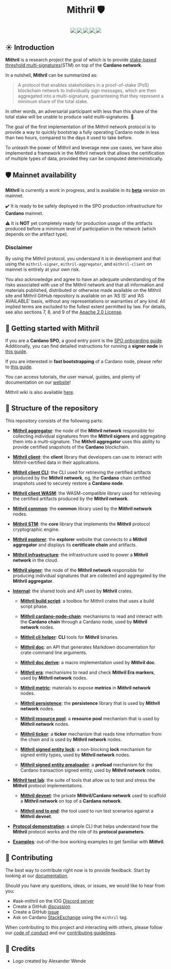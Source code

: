 # <p align="center">Mithril :shield:</p>

<div align="center">
  <a href='https://github.com/input-output-hk/mithril/actions'>
    <img src="https://img.shields.io/github/actions/workflow/status/input-output-hk/mithril/ci.yml?label=Tests&style=for-the-badge&branch=main">
  </a>
  <a href='https://github.com/input-output-hk/mithril/issues'>
    <img src="https://img.shields.io/github/issues/input-output-hk/mithril?label=Issues&style=for-the-badge">
  </a>
  <a href='https://github.com/input-output-hk/mithril/network/members'>
     <img src="https://img.shields.io/github/forks/input-output-hk/mithril?label=Forks&style=for-the-badge">
  </a>
  <a href='https://github.com/input-output-hk/mithril/stargazers'>
    <img src="https://img.shields.io/github/stars/input-output-hk/mithril?label=Stars&style=for-the-badge">
  </a>
  <a href='https://github.com/input-output-hk/mithril/blob/main/LICENSE'>
    <img src="https://img.shields.io/github/license/input-output-hk/mithril?label=License&style=for-the-badge">
  </a>
</div>

## :sunny: Introduction

**Mithril** is a research project the goal of which is to provide [stake-based threshold multi-signatures](https://iohk.io/en/research/library/papers/mithril-stake-based-threshold-multisignatures/)(STM) on top of the **Cardano network**.

In a nutshell, **Mithril** can be summarized as:

> A protocol that enables stakeholders in a proof-of-stake (PoS) blockchain network to individually sign messages, which are then aggregated into a multi-signature, guaranteeing that they represent a minimum share of the total stake.

In other words, an adversarial participant with less than this share of the total stake will be unable to produce valid multi-signatures. :closed_lock_with_key:.

The goal of the first implementation of the Mithril network protocol is to provide a way to quickly bootstrap a fully operating Cardano node in less than two hours, compared to the days it used to take before.

To unleash the power of Mithril and leverage new use cases, we have also implemented a framework in the Mithril network that allows the certification of multiple types of data, provided they can be computed deterministically.

## :shield: Mainnet availability

**Mithril** is currently a work in progress, and is available in its [**beta**](https://mithril.network/doc/dev-blog/2023/07/21/mainnet-beta-launch) version on mainnet.

:heavy_check_mark: It is ready to be safely deployed in the SPO production infrastructure for **Cardano** mainnet.

:warning: It is **NOT** yet completely ready for production usage of the artifacts produced before a minimum level of participation in the network (which depends on the artifact type).

### Disclaimer

By using the Mithril protocol, you understand it is in development and that using the `mithril-signer`, `mithril-aggregator`, and `mithril-client` on mainnet is entirely at your own risk.

You also acknowledge and agree to have an adequate understanding of the risks associated with use of the Mithril network and that all information and materials published, distributed or otherwise made available on the Mithril site and Mithril GitHub repository is available on an ‘AS IS’ and ‘AS AVAILABLE’ basis, without any representations or warranties of any kind. All implied terms are excluded to the fullest extent permitted by law. For details, see also sections 7, 8, and 9 of the [Apache 2.0 License](./LICENSE).

## :rocket: Getting started with Mithril

If you are a **Cardano SPO**, a good entry point is the [SPO onboarding guide](https://mithril.network/doc/manual/getting-started/SPO-on-boarding-guide).
Additionally, you can find detailed instructions for running a **signer node** in [this guide](https://mithril.network/doc/manual/getting-started/run-signer-node).

If you are interested in **fast bootstrapping** of a Cardano node, please refer to [this guide](https://mithril.network/doc/manual/getting-started/bootstrap-cardano-node).

You can access tutorials, the user manual, guides, and plenty of documentation on our [website](https://mithril.network/doc)!

Mithril wiki is also available [here](https://github.com/input-output-hk/mithril/wiki).

## :satellite: Structure of the repository

This repository consists of the following parts:

- [**Mithril aggregator**](./mithril-aggregator): the node of the **Mithril network** responsible for collecting individual signatures from the **Mithril signers** and aggregating them into a multi-signature. The **Mithril aggregator** uses this ability to provide certified snapshots of the **Cardano** blockchain.

- [**Mithril client**](./mithril-client): the **client** library that developers can use to interact with Mithril-certified data in their applications.

- [**Mithril client CLI**](./mithril-client-cli): the CLI used for retrieving the certified artifacts produced by the **Mithril network**, eg, the **Cardano** chain certified snapshots used to securely restore a **Cardano node**.

- [**Mithril client WASM**](./mithril-client-wasm): the WASM-compatible library used for retrieving the certified artifacts produced by the **Mithril network**.

- [**Mithril common**](./mithril-common): the **common** library used by the **Mithril network** nodes.

- [**Mithril STM**](./mithril-stm): the **core** library that implements the **Mithril** protocol cryptographic engine.

- [**Mithril explorer**](./mithril-explorer): the **explorer** website that connects to a **Mithril aggregator** and displays its **certificate chain** and artifacts.

- [**Mithril infrastructure**](./mithril-infra): the infrastructure used to power a **Mithril network** in the cloud.

- [**Mithril signer**](./mithril-signer): the node of the **Mithril network** responsible for producing individual signatures that are collected and aggregated by the **Mithril aggregator**.

- [**Internal**](./internal): the shared tools and API used by **Mithril** crates.

  - [**Mithril build script**](./internal/mithril-build-script): a toolbox for Mithril crates that uses a build script phase.

  - [**Mithril cardano-node-chain**](./internal/cardano-node/mithril-cardano-node-chain): mechanisms to read and interact with the **Cardano chain** through a Cardano node, used by **Mithril network** nodes.

  - [**Mithril cli helper**](./internal/mithril-cli-helper): **CLI** tools for **Mithril** binaries.

  - [**Mithril doc**](./internal/mithril-doc): an API that generates Markdown documentation for crate command line arguments.

  - [**Mithril doc derive**](./internal/mithril-doc-derive): a macro implementation used by **Mithril doc**.

  - [**Mithril era**](./internal/mithril-era): mechanisms to read and check **Mithril Era markers**, used by **Mithril network** nodes.

  - [**Mithril metric**](./internal/mithril-metric): materials to expose **metrics** in **Mithril network** nodes.

  - [**Mithril persistence**](./internal/mithril-persistence): the **persistence** library that is used by **Mithril network** nodes.

  - [**Mithril resource pool**](./internal/mithril-resource-pool): a **resource pool** mechanism that is used by **Mithril network** nodes.

  - [**Mithril ticker**](./internal/mithril-ticker): a **ticker** mechanism that reads time information from the chain and is used by **Mithril network** nodes.

  - [**Mithril signed entity lock**](./internal/signed-entity/mithril-signed-entity-lock): a non-blocking **lock** mechanism for signed entity types, used by **Mithril network** nodes.

  - [**Mithril signed entity prealoader**](./internal/signed-entity/mithril-signed-entity-preloader): a **preload** mechanism for the Cardano transaction signed entity, used by **Mithril network** nodes.

- [**Mithril test lab**](./mithril-test-lab): the suite of tools that allow us to test and stress the **Mithril** protocol implementations.

  - [**Mithril devnet**](./mithril-test-lab/mithril-devnet): the private **Mithril/Cardano network** used to scaffold a **Mithril network** on top of a **Cardano network**.

  - [**Mithril end to end**](./mithril-test-lab/mithril-end-to-end): the tool used to run test scenarios against a **Mithril devnet**.

- [**Protocol demonstration**](./demo/protocol-demo): a simple CLI that helps understand how the **Mithril** protocol works and the role of its **protocol parameters**.

- [**Examples**](./examples): out-of-the-box working examples to get familiar with **Mithril**.

## :bridge_at_night: Contributing

The best way to contribute right now is to provide feedback. Start by looking at our [documentation](https://mithril.network/doc).

Should you have any questions, ideas, or issues, we would like to hear from you:

- #ask-mithril on the IOG [Discord server](https://discord.gg/5kaErDKDRq)
- Create a GitHub [discussion](https://github.com/input-output-hk/mithril/discussions)
- Create a GitHub [issue](https://github.com/input-output-hk/mithril/issues/new)
- Ask on Cardano [StackExchange](https://cardano.stackexchange.com/search?q=mithril) using the `mithril` tag.

When contributing to this project and interacting with others, please follow our [code of conduct](./CODE-OF-CONDUCT.md) and our [contributing guidelines](./CONTRIBUTING.md).

## 🙏 Credits

- Logo created by Alexander Wende
